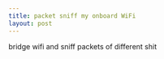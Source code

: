 ```yaml
---
title: packet sniff my onboard WiFi
layout: post
---
```



bridge wifi and sniff packets of different shit
